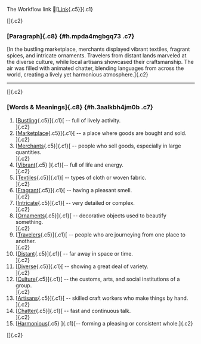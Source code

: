 The Workflow link
👏[[Link](https://www.google.com/url?q=http://www.google.com&sa=D&source=editors&ust=1757390638749620&usg=AOvVaw08stae1GhEm8SEAnV9kEcW){.c5}]{.c1}

[]{.c2}

### [Paragraph]{.c8} {#h.mpda4mgbgq73 .c7}

[In the bustling marketplace, merchants displayed vibrant textiles,
fragrant spices, and intricate ornaments. Travelers from distant lands
marveled at the diverse culture, while local artisans showcased their
craftsmanship. The air was filled with animated chatter, blending
languages from across the world, creating a lively yet harmonious
atmosphere.]{.c2}

------------------------------------------------------------------------

[]{.c2}

### [Words & Meanings]{.c8} {#h.3aalkbh4jm0b .c7}

1.  [[Bustling](https://www.google.com/url?q=http://www.google.com&sa=D&source=editors&ust=1757390638750834&usg=AOvVaw33TrKRvCgQnnH1PW3HfDfW){.c5}]{.c1}[ --
    full of lively activity.\
    ]{.c2}
2.  [[Marketplace](https://www.google.com/url?q=http://www.google.com&sa=D&source=editors&ust=1757390638751102&usg=AOvVaw27aBAwAHl_fs371vU2SFqE){.c5}]{.c1}[ --
    a place where goods are bought and sold.\
    ]{.c2}
3.  [[Merchants](https://www.google.com/url?q=http://www.google.com&sa=D&source=editors&ust=1757390638751290&usg=AOvVaw0jVLylHhYArFKxBHNurNKC){.c5}]{.c1}[ --
    people who sell goods, especially in large quantities.\
    ]{.c2}
4.  [[Vibrant](https://www.google.com/url?q=http://www.google.com&sa=D&source=editors&ust=1757390638751412&usg=AOvVaw0LMgWCQbCHFjTnC7dJ4noz){.c5}
    ]{.c1}[-- full of life and energy.\
    ]{.c2}
5.  [[Textiles](https://www.google.com/url?q=http://www.google.com&sa=D&source=editors&ust=1757390638751502&usg=AOvVaw36WCgS0_DE3FhJfwzf8FVD){.c5}]{.c1}[ --
    types of cloth or woven fabric.\
    ]{.c2}
6.  [[Fragrant](https://www.google.com/url?q=http://www.google.com&sa=D&source=editors&ust=1757390638751597&usg=AOvVaw1RALx8LjCa-RrEe9bCGYUU){.c5}]{.c1}[ --
    having a pleasant smell.\
    ]{.c2}
7.  [[Intricate](https://www.google.com/url?q=http://www.google.com&sa=D&source=editors&ust=1757390638751683&usg=AOvVaw0ZU9EE_TLiCbmB9EeNzs3h){.c5}]{.c1}[ --
    very detailed or complex.\
    ]{.c2}
8.  [[Ornaments](https://www.google.com/url?q=http://www.google.com&sa=D&source=editors&ust=1757390638751775&usg=AOvVaw2v-bZE7H8vg3xewvNaxkTp){.c5}]{.c1}[ --
    decorative objects used to beautify something.\
    ]{.c2}
9.  [[Travelers](https://www.google.com/url?q=http://www.google.com&sa=D&source=editors&ust=1757390638751902&usg=AOvVaw1YdeGvcvMaSqLF9YiKQa2b){.c5}]{.c1}[ --
    people who are journeying from one place to another.\
    ]{.c2}
10. [[Distant](https://www.google.com/url?q=http://www.google.com&sa=D&source=editors&ust=1757390638752028&usg=AOvVaw2X4cA1sbDQDW--UekZgsSK){.c5}]{.c1}[ --
    far away in space or time.\
    ]{.c2}
11. [[Diverse](https://www.google.com/url?q=http://www.google.com&sa=D&source=editors&ust=1757390638752120&usg=AOvVaw1yjWn9_hN_rJxgZj7cPNnp){.c5}]{.c1}[ --
    showing a great deal of variety.\
    ]{.c2}
12. [[Culture](https://www.google.com/url?q=http://www.google.com&sa=D&source=editors&ust=1757390638752213&usg=AOvVaw16xNzkyXKYg0b8sfYMdAHJ){.c5}]{.c1}[ --
    the customs, arts, and social institutions of a group.\
    ]{.c2}
13. [[Artisans](https://www.google.com/url?q=http://www.google.com&sa=D&source=editors&ust=1757390638752361&usg=AOvVaw3nVe63SEp4mRjjZuakMAu3){.c5}]{.c1}[ --
    skilled craft workers who make things by hand.\
    ]{.c2}
14. [[Chatter](https://www.google.com/url?q=http://www.google.com&sa=D&source=editors&ust=1757390638752469&usg=AOvVaw1-k1xiyQ_lSJSB3tzXpfK2){.c5}]{.c1}[ --
    fast and continuous talk.\
    ]{.c2}
15. [[Harmonious](https://www.google.com/url?q=http://www.google.com&sa=D&source=editors&ust=1757390638752560&usg=AOvVaw35V9iK0qdxlsD2HW9nPOTq){.c5}
    ]{.c1}[-- forming a pleasing or consistent whole.]{.c2}

[]{.c2}
